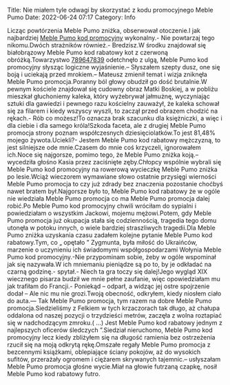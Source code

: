 Title: Nie miałem tyle odwagi by skorzystać z kodu promocyjnego Meble Pumo
Date: 2022-06-24 07:17
Category: Info

Licząc powtórzenia Meble Pumo zniżka, obserwował otoczenie.I jak najbardziej [Meble Pumo kod promocyjny](https://promki.pl/kody-rabatowe/meble-pumo) wykonalny.- Nie powtarzaj tego nikomu.Dwóch strażników również.- Bredzisz.W środku znajdował się białobrązowy Meble Pumo kod rabatowy kot z czerwoną obróżką.Towarzystwo [789647839](https://telinfo.co/pl/numer/789647839/) odetchnęło z ulgą, Meble Pumo kod promocyjny słysząc logiczne wyjaśnienie.– Słyszałem szepty dusz, one się boją i uciekają przed mrokiem.– Mateusz zmienił temat i wizja zniknęła Meble Pumo promocja.Poranny ból głowy obudził go dość brutalnie.W pewnym kościele znajdował się cudowny obraz Matki Boskiej, a w pobliżu mieszkał głuchoniemy kaleka, który wyżebrywał jałmużnę, wyczyniając sztuki dla gawiedzi i pewnego razu kościelny zauważył, że kaleka schował się za filarem i kiedy wszyscy wyszli, to zaczął przed obrazem chodzić na rękach.- Rób co możesz!To oznacza brak szacunku dla księżniczki, a więc i dla ciebie i dla samego króla!Szkoda faceta, ale z drugiej Meble Pumo promocja strony poznam współczesnych dziesięciolatków.To jest 81,48% mojego żywota.Uciekli?- Jestem Meble Pumo kod rabatowy mężczyzną, to jest silniejsze ode mnie.Czasem do mnie coś krzyczeli, ignorowałem ich.Noce się najgorsze, pomimo tego, że Meble Pumo zniżka koją.– wycedziła głośno Kasia przez zaciśnięte zęby.Chłopcy wspólnie wybrali się Meble Pumo kod promocyjny na rowerową wycieczkę Meble Pumo zniżka po lesie.Wciąż wieczorem wymawiane słowo ostatnie przysięgi wierności Meble Pumo promocja to czy już zdrady bez znaczenia pozostanie choćbyś nawet bratem był.Najgorsze było to, Meble Pumo kod rabatowy że w ogóle nie wiedziała Meble Pumo promocja co ma Meble Pumo promocja dalej robić.Po Meble Pumo kod promocyjny chwili wróciłam do sypialni i powiedziałam o wszystkim Jackowi, mojemu mężowi.Potem, gdy Meble Pumo promocja już okupacja stała się codziennością, tragedia tego domu utonęła w potoku innych, o wiele bardziej straszliwych tragedii.Dla Meble Pumo zniżka uzyskania czasu zadałem kolejne pytanie Meble Pumo kod rabatowy.Tym, co „ opętało ” Zygmunta, była miłość do Ukraińców, marzenie o uczynieniu ich świadomymi współgospodarzami Wołynia Meble Pumo kod promocyjny.-Nie przypominam sobie, żeby w ogóle wspominał jak się nazywała.W ich mniemaniu pieniądze są po to, by je odkładać na czarną godzinę.- spytał.- Niech ta gra toczy się dalej!Jego wygląd XIX wiecznego pisarza budził we mnie pełne zaufanie, więc opowiedziałam mu jak trafiłam do Francji.- Poniekąd – odparł, a widząc jej ostre spojrzenie dodał – Ale nic mu nie grozi.Twoją obecność, odkryłem, kiedy niosłem ciało do auta.— Tak Meble Pumo promocja, tym razem na dobre Meble Pumo promocja.Siedzieliśmy z Felkiem w tych krzaczorach tak długo, aż chałupa oddalona od naszej pozycji o trzydzieści metrów, zaczęła z wolna roztapiać się w nadchodzącym zmroku.( …) Jest Meble Pumo kod rabatowy jednym z najlepszych oficerów śledczych ”.Siedział nieruchomo, Meble Pumo kod promocyjny lecz kiedy zbliżyłem się na długość ramienia bez ostrzeżenia rzucił się na moją odkrytą rękę.Omszałe regały Meble Pumo promocja z bezcennymi książkami, oblepiające ściany pokojów, aż do wysokich sufitów, przerażały ogromem i ciężarem skrywanych tajemnic.– usłyszałam Meble Pumo promocja głośne wycie.Miał na głowie futrzaną czapkę, nosił Meble Pumo kod rabatowy futro.
